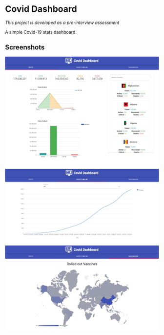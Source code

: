 # Covid Dashboard

_This project is developed as a pre-interview assessment_

A simple Covid-19 stats dashboard.

## Screenshots

![Stats](./screenshots/1.jpeg)
![Timeline](./screenshots/2.jpeg)
![Vaccination](./screenshots/3.jpeg)
